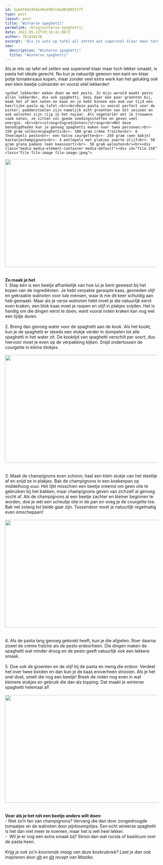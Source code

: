 ```yaml
---
id: 5ab4f642d56b48e4987c8ad81095f2ff
type: post
layout: post
title: "Winterse spaghetti"
permalink: /blog/winterse-spaghetti/
date: 2022-05-11T19:16:41.067Z
author: 7biA1WiYB
excerpt: "Als je iets op tafel wil zetten wat supersnel klaar maar toch lekker smaakt, is pasta het ideale gerecht. Nu kun je natuurlijk gewoon een kant-en-klaar potje tomatensaus kopen, maar zonder veel extra werk kan het gelukkig ook een klein beetje culinairder en vooral véél lekkerder!   "
seo:
  description: "Winterse spaghetti"
  title: "Winterse spaghetti"
---
```

Als je iets op tafel wil zetten wat supersnel klaar maar toch lekker smaakt, is pasta het ideale gerecht. Nu kun je natuurlijk gewoon een kant-en-klaar potje tomatensaus kopen, maar zonder veel extra werk kan het gelukkig ook een klein beetje culinairder en vooral véél lekkerder!   

    <p>Dat lekkerder maken doen we met pesto. In mijn wereld maakt pesto alles lekkerder, dus ook spaghetti. Gooi daar een paar groenten bij, maak het af met noten en kaas en je hebt binnen een mum van tijd een heerlijke pasta op tafel.<br><br>Deze pasta is vooral perfect voor de winter; paddenstoelen zijn namelijk echt groenten van dit seizoen en ook walnoten zijn rijp in het najaar. Als vegetariër eet ik trouwens vaak noten, ze zitten vol goede voedingsstoffen en geven veel energie. <br><br><strong>Ingrediënten</strong><br>Met deze benodigdheden kun je genoeg spaghetti maken voor twee personen:<br>- 150 gram volkorenspaghetti<br>- 100 gram crème fraîche<br>- 6 theelepels pesto<br>- een halve courgette<br>- 250 gram (een bakje) kastanjechampignons<br>- 4 eetlepels met plakjes zwarte olijf<br>- 50 gram grana padano (een kaassoort)<br>- 50 gram walnoten<br><br><div class="media media-element-container media-default"><div id="file-158" class="file file-image file-image-jpeg">

        
  
  <div class="content">
    <img height="354" width="560" class="media-element file-default" src="https://original.sevendays.nl/sites/default/files/winterse%20spag%20ingredienten.jpeg" alt="">  </div>

  
</div>
</div><br><br><strong>Zo maak je het</strong><br>1. Stap één is een beetje afhankelijk van hoe lui je bent geweest bij het kopen van de ingrediënten. Je hebt verpakte geraspte kaas, gesneden olijf en gekraakte walnoten voor luie mensen, waar ik me dit keer schuldig aan heb gemaakt. Maar als je verse walnoten hebt moet je die natuurlijk eerst even kraken, een blok kaas moet je raspen en olijf in plakjes snijden. Het is handig om die dingen eerst te doen, want vooral noten kraken kan nog wel een tijdje duren.<br><br>2. Breng dan genoeg water voor de spaghetti aan de kook. Als het kookt, kun je de spaghetti er steeds een stukje verder in dompelen tot alle spaghetti in het water zit. De kooktijd van spaghetti verschilt per soort, dus hiervoor moet je even op de verpakking kijken. Snijd ondertussen de courgette in kleine blokjes. <br><br><div class="media media-element-container media-default"><div id="file-160" class="file file-image file-image-jpeg">

        
  
  <div class="content">
    <img height="354" width="560" class="media-element file-default" src="https://original.sevendays.nl/sites/default/files/winterse%20spag%20stap2_0.jpeg" alt="">  </div>

  
</div>
</div><br><br>3. Maak de champignons even schoon, haal een klein stukje van het steeltje af en snijd ze in plakjes. Bak de champignons in een koekenpan op middelhoog vuur. Het lijkt misschien een beetje vreemd om geen olie te gebruiken bij het bakken, maar champignons geven van zichzelf al genoeg vocht af. Als de champignons al een beetje zachter en kleiner beginnen te worden, doe je wél een scheutje olie in de pan en voeg je de courgette toe. Bak net zolang tot beide gaar zijn. Tussendoor moet je natuurlijk regelmatig even omscheppen!<br><br><div class="media media-element-container media-default"><div id="file-161" class="file file-image file-image-jpeg">

        
  
  <div class="content">
    <img height="354" width="560" class="media-element file-default" src="https://original.sevendays.nl/sites/default/files/winterse%20spag%20stap3.jpeg" alt="">  </div>

  
</div>
</div><br><br>4. Als de pasta lang genoeg gekookt heeft, kun je die afgieten. Roer daarna zowel de crème fraîche als de pesto erdoorheen. Die dingen maken de spaghetti wat minder droog en de pesto geeft natuurlijk ook een lekkere smaak.<br><br>5. Doe ook de groenten en de olijf bij de pasta en meng die erdoor. Verdeel het over twee borden en dan kun je de kaas eroverheen strooien. Als je het snel doet, smelt die nog een beetje! Breek de noten nog even in wat kleinere stukjes en gebruik die dan als topping. Dat maakt je winterse spaghetti helemaal af!<br><br><div class="media media-element-container media-default"><div id="file-162" class="file file-image file-image-jpeg">

        
  
  <div class="content">
    <img height="354" width="560" class="media-element file-default" src="https://original.sevendays.nl/sites/default/files/winterse%20spag%20stap5.jpeg" alt="">  </div>

  
</div>
</div><br><br><strong>Voor als je het nét een beetje anders wilt doen:</strong><br>- Niet zo’n fan van champignons? Vervang die dan door zongedroogde tomaatjes en de walnoten door pijnboompitjes. Een echt winterse spaghetti is het dan niet meer te noemen, maar het is wél heel lekker.<br>-  Wil je er nog een extra smaak bij? Strooi dan wat rucola of basilicum over de pasta heen.<br><br><em>Krijg je ook zo'n knorrende maag van deze kookrubriek? Laat je dan ook inspireren door <a href="https://original.sevendays.nl/artikel/192350#.VOr8j0Ld7dk">dit</a> en <a href="https://original.sevendays.nl/artikel/192406#.VOr8qELd7dl">dit</a> recept van Maaike.</em>  
